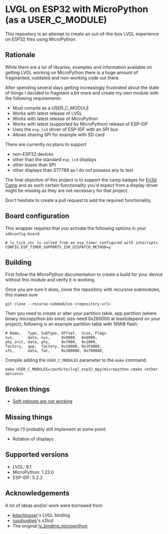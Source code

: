 # LVGL on ESP32 with MicroPython (as a USER_C_MODULE)

This repository is an attempt to create an out-of-the-box LVGL experience on ESP32 files using MicroPython.

## Rationale

While there are a lot of libraries, examples and information available on getting LVGL working on MicroPython there is a
huge amount of fragmented, outdated and non-working code out there.

After spending several days getting increasingly frustrated about the state of things I decided to fragment a bit more
and create my own module with the following requirements:

- Must compile as a USER_C_MODULE
- Works with latest release of LVGL
- Works with latest release of MicroPython
- Works with latest (supported by MicroPython) release of ESP-IDF 
- Uses the `esp_lcd` driver of ESP-IDF with an SPI bus
- Allows sharing SPI for example with SD card

There are currently no plans to support 
- non-ESP32 devices 
- other than the standard `esp_lcd` displays
- other buses than SPI
- other displays than ST7789 as I do not possess any to test

The final objective of this project is to support the camp badges for [Fri3d Camp](https://www.fri3d.be) and as such
certain functionality you'd expect from a display driver might be missing as they are not necessary for that project.

Don't hesitate to create a pull request to add the required functionality. 

## Board configuration

This wrapper requires that you activate the following options in your `sdkconfig.board`:

```
# lv_tick_inc is called from an esp_timer configured with interrupts
CONFIG_ESP_TIMER_SUPPORTS_ISR_DISPATCH_METHOD=y
```
## Building

First follow the MicroPython documentation to create a build for your device without this module and verify it is
working.

Once you are sure it does, clone the repository with recursive submodules, this makes sure 

```shell
git clone --recurse-submodules <repository-url>
```

Then you need to create or alter your partition table, app partition (where binary micropython.bin exist) size need 0x260000 at least(depend on your project), following is an example partition table with 16MiB flash:
```
# Name,   Type, SubType, Offset,  Size, Flags  
nvs,      data, nvs,     0x9000,  0x6000,  
phy_init, data, phy,     0xf000,  0x1000,  
factory,  app,  factory, 0x10000, 0x2F0000,  
vfs,      data, fat,     0x300000, 0x700000,  
```
Compile adding the `USER_C_MODULES` parameter to the `make` command.

```shell
make USER_C_MODULES=/path/to/lvgl_esp32_mpy/micropython.cmake <other options>
```

## Broken things

* [Soft-reboots are not working](https://github.com/lvgl/lv_binding_micropython/issues/343) 

## Missing things

Things I'll probably still implement at some point:

- Rotation of displays

## Supported versions

- LVGL: 9.1
- MicroPython: 1.23.0
- ESP-IDF: 5.2.2

## Acknowledgements

A lot of ideas and/or work were borrowed from

- [kdschlosser](https://github.com/kdschlosser/lvgl_micropython)'s LVGL binding
- [russhughes](https://github.com/russhughes/s3lcd)'s s3lcd
- The original [lv_binding_micropython](https://github.com/lvgl/lv_binding_micropython)
